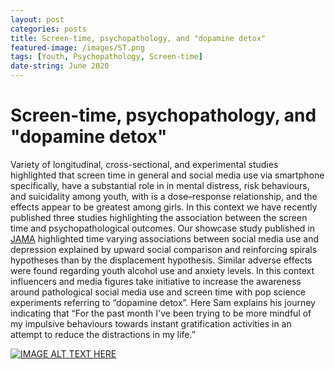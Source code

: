 ```yaml
---
layout: post
categories: posts
title: Screen-time, psychopathology, and "dopamine detox" 
featured-image: /images/ST.png
tags: [Youth, Psychopathology, Screen-time]
date-string: June 2020
---
```


# Screen-time, psychopathology, and "dopamine detox" 
Variety of  longitudinal, cross-sectional, and experimental  studies highlighted that screen time in general and social media use via smartphone specifically, have a substantial role in in mental distress, risk behaviours, and suicidality among youth, with is a dose–response relationship, and the effects appear to be greatest among girls. In this context we have recently published three studies highlighting the association between the screen time and psychopathological outcomes.  Our showcase study published in <a href="https://journals.sagepub.com/doi/abs/10.1177/0706743719885486">JAMA</a>
highlighted time varying associations between social media use and depression explained by upward social comparison and reinforcing spirals hypotheses than by the displacement hypothesis. Similar adverse effects were found regarding youth alcohol use and anxiety levels. In this context influencers and media figures take initiative to increase the awareness around pathological social media use and screen time with pop science experiments referring to “dopamine detox”.  Here Sam explains his journey indicating that “For the past month I've been trying to be more mindful of my impulsive behaviours towards instant gratification activities in an attempt to reduce the distractions in my life.”


[![IMAGE ALT TEXT HERE](https://img.youtube.com/vi/E7IQd1PU6AA/0.jpg)](https://www.youtube.com/watch?v=E7IQd1PU6AA)

  
